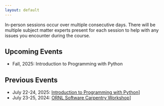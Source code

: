 ```yaml
---
layout: default
---
```


In-person sessions occur over multiple consecutive days. There will be multiple subject matter experts present for each session to help with any issues you encounter during the course.

## Upcoming Events

* Fall, 2025: Introduction to Programming with Python

## Previous Events

* July 22-24, 2025: [Introduction to Programming with Python](https://ornl-training.github.io/2025-07-22-ORNL/)]
* July 23-25, 2024: [ORNL Software Carpentry Workshop](https://ornl-training.github.io/2024-07-23-ORNL/)]
